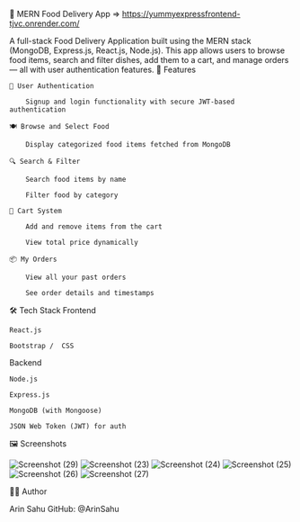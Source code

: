 🍔 MERN Food Delivery App => https://yummyexpressfrontend-tjvc.onrender.com/  

A full-stack Food Delivery Application built using the MERN stack (MongoDB, Express.js, React.js, Node.js). This app allows users to browse food items, search and filter dishes, add them to a cart, and manage orders — all with user authentication features.
🚀 Features

    🔐 User Authentication

        Signup and login functionality with secure JWT-based authentication

    🍽️ Browse and Select Food

        Display categorized food items fetched from MongoDB

    🔍 Search & Filter

        Search food items by name

        Filter food by category

    🛒 Cart System

        Add and remove items from the cart

        View total price dynamically

    📦 My Orders

        View all your past orders

        See order details and timestamps

🛠️ Tech Stack
Frontend

    React.js

    Bootstrap /  CSS 

Backend

    Node.js

    Express.js

    MongoDB (with Mongoose)

    JSON Web Token (JWT) for auth

🖼️ Screenshots

![Screenshot (29)](https://github.com/user-attachments/assets/4e4e61e2-d8df-4466-a693-0d97fd4aa37e)
![Screenshot (23)](https://github.com/user-attachments/assets/9c367f7a-4b7f-4bf1-8ea3-639239ed749a)
![Screenshot (24)](https://github.com/user-attachments/assets/0f6bf564-5d69-45cb-b96d-70d3ce453ed5)
![Screenshot (25)](https://github.com/user-attachments/assets/aeff730d-3bc9-43bc-bd7b-2f8c39abe984)
![Screenshot (26)](https://github.com/user-attachments/assets/b7e6e2c5-800a-4186-9969-6d7d212c9a10)
![Screenshot (27)](https://github.com/user-attachments/assets/5731e679-d44e-4492-a6e5-e301c5e354ae)



🧑‍💻 Author

Arin Sahu
GitHub: @ArinSahu
